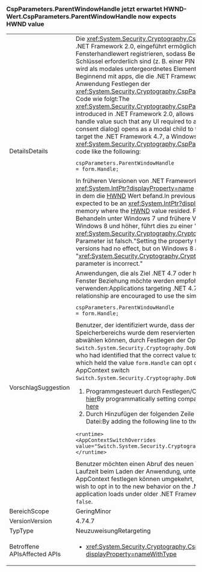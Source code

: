 ### <a name="cspparametersparentwindowhandle-now-expects-hwnd-value"></a><span data-ttu-id="04422-101">CspParameters.ParentWindowHandle jetzt erwartet HWND-Wert.</span><span class="sxs-lookup"><span data-stu-id="04422-101">CspParameters.ParentWindowHandle now expects HWND value</span></span>

|   |   |
|---|---|
|<span data-ttu-id="04422-102">Details</span><span class="sxs-lookup"><span data-stu-id="04422-102">Details</span></span>|<span data-ttu-id="04422-103">Die <xref:System.Security.Cryptography.CspParameters.ParentWindowHandle> Wert, der in .NET Framework 2.0, eingeführt ermöglicht einer Anwendung, ein übergeordnetes Fensterhandlewert registrieren, sodass Benutzeroberflächen, die Zugriff auf den Schlüssel erforderlich sind (z. B. einer PIN aufgefordert, oder die Zustimmung Dialogfeld) wird als modales untergeordnetes Element des angegebenen Fensters geöffnet. Beginnend mit apps, die die .NET Framework-4.7 abzielen, kann eine Windows Forms-Anwendung Festlegen der <xref:System.Security.Cryptography.CspParameters.ParentWindowHandle> Eigenschaft mit Code wie folgt:</span><span class="sxs-lookup"><span data-stu-id="04422-103">The <xref:System.Security.Cryptography.CspParameters.ParentWindowHandle> value, introduced in .NET Framework 2.0, allows an application to register a parent window handle value such that any UI required to access the key (such as a PIN prompt or consent dialog) opens as a modal child to the specified window.Starting with apps that target the .NET Framework 4.7, a Windows Forms application can set the <xref:System.Security.Cryptography.CspParameters.ParentWindowHandle> property with code like the following:</span></span><pre><code class="language-C#">cspParameters.ParentWindowHandle = form.Handle;&#13;&#10;</code></pre><span data-ttu-id="04422-104">In früheren Versionen von .NET Framework der Wert erwartet wurde ein <xref:System.IntPtr?displayProperty=name> , das eine Position im Arbeitsspeicher darstellt, in dem die [HWND](https://msdn.microsoft.com/library/windows/desktop/aa383751.aspx#HWND) Wert befand.</span><span class="sxs-lookup"><span data-stu-id="04422-104">In previous versions of the .NET Framework, the value was expected to be an <xref:System.IntPtr?displayProperty=name> representing a location in memory where the [HWND](https://msdn.microsoft.com/library/windows/desktop/aa383751.aspx#HWND) value resided.</span></span> <span data-ttu-id="04422-105">Festlegen der Eigenschaft Formular an. Behandeln unter Windows 7 und frühere Versionen hatte keine Auswirkungen, aber auf Windows 8 und höher, führt dies zu einer &quot; <xref:System.Security.Cryptography.CryptographicException?displayProperty=name>: der Parameter ist falsch.&quot;</span><span class="sxs-lookup"><span data-stu-id="04422-105">Setting the property to form.Handle on Windows 7 and earlier versions had no effect, but on Windows 8 and later versions, it results in a &quot;<xref:System.Security.Cryptography.CryptographicException?displayProperty=name>: The parameter is incorrect.&quot;</span></span>|
|<span data-ttu-id="04422-106">Vorschlag</span><span class="sxs-lookup"><span data-stu-id="04422-106">Suggestion</span></span>|<span data-ttu-id="04422-107">Anwendungen, die als Ziel .NET 4.7 oder höher, registrieren Sie eine übergeordnete Fenster Beziehung möchte werden empfohlen, die vereinfachten Form verwenden:</span><span class="sxs-lookup"><span data-stu-id="04422-107">Applications targeting .NET 4.7 or higher wishing to register a parent window relationship are encouraged to use the simplified form:</span></span><pre><code class="language-C#">cspParameters.ParentWindowHandle = form.Handle;&#13;&#10;</code></pre><span data-ttu-id="04422-108">Benutzer, der identifiziert wurde, dass der richtige Wert zur Übergabe der Adresse eines Speicherbereichs wurde dem reservierten Wert <code>form.Handle</code> das geänderte Verhalten abwählen können, durch Festlegen der Option AppContext <code>Switch.System.Security.Cryptography.DoNotAddrOfCspParentWindowHandle</code> zu <code>true</code>.</span><span class="sxs-lookup"><span data-stu-id="04422-108">Users who had identified that the correct value to pass was the address of a memory location which held the value <code>form.Handle</code> can opt out of the behavior change by setting the AppContext switch <code>Switch.System.Security.Cryptography.DoNotAddrOfCspParentWindowHandle</code> to <code>true</code>.</span></span><ol><li><span data-ttu-id="04422-109">Programmgesteuert durch Festlegen/Compat Schaltet die AppContext wie erläutert [hier](http://blogs.msdn.com/b/dotnet/archive/2015/04/29/net-announcements-at-build-2015.aspx#dotnet46)</span><span class="sxs-lookup"><span data-stu-id="04422-109">By programmatically setting compat switches on the AppContext, as explained [here](http://blogs.msdn.com/b/dotnet/archive/2015/04/29/net-announcements-at-build-2015.aspx#dotnet46)</span></span></li><li><span data-ttu-id="04422-110">Durch Hinzufügen der folgenden Zeile zum Abschnitt <code>&lt;runtime&gt;</code> der app.config-Datei:</span><span class="sxs-lookup"><span data-stu-id="04422-110">By adding the following line to the <code>&lt;runtime&gt;</code> section of the app.config file:</span></span></li></ol><pre><code class="language-xml">&lt;runtime&gt;&#13;&#10;&lt;AppContextSwitchOverrides value=&quot;Switch.System.Security.Cryptography.DoNotAddrOfCspParentWindowHandle=true&quot;/&gt;&#13;&#10;&lt;/runtime&gt;&#13;&#10;</code></pre><span data-ttu-id="04422-111">Benutzer möchten einen Abruf des neuen Verhaltens auf die .NET Framework 4.7-Laufzeit beim Laden der Anwendung, unter älteren Versionen von .NET Framework die AppContext festlegen können umgekehrt, wechseln Sie zur <code>false</code>.</span><span class="sxs-lookup"><span data-stu-id="04422-111">Conversely, users who wish to opt in to the new behavior on the .NET Framework 4.7 runtime when the application loads under older .NET Framework versions can set the AppContext switch to <code>false</code>.</span></span>|
|<span data-ttu-id="04422-112">Bereich</span><span class="sxs-lookup"><span data-stu-id="04422-112">Scope</span></span>|<span data-ttu-id="04422-113">Gering</span><span class="sxs-lookup"><span data-stu-id="04422-113">Minor</span></span>|
|<span data-ttu-id="04422-114">Version</span><span class="sxs-lookup"><span data-stu-id="04422-114">Version</span></span>|<span data-ttu-id="04422-115">4.7</span><span class="sxs-lookup"><span data-stu-id="04422-115">4.7</span></span>|
|<span data-ttu-id="04422-116">Typ</span><span class="sxs-lookup"><span data-stu-id="04422-116">Type</span></span>|<span data-ttu-id="04422-117">Neuzuweisung</span><span class="sxs-lookup"><span data-stu-id="04422-117">Retargeting</span></span>|
|<span data-ttu-id="04422-118">Betroffene APIs</span><span class="sxs-lookup"><span data-stu-id="04422-118">Affected APIs</span></span>|<ul><li><xref:System.Security.Cryptography.CspParameters.ParentWindowHandle?displayProperty=nameWithType></li></ul>|

